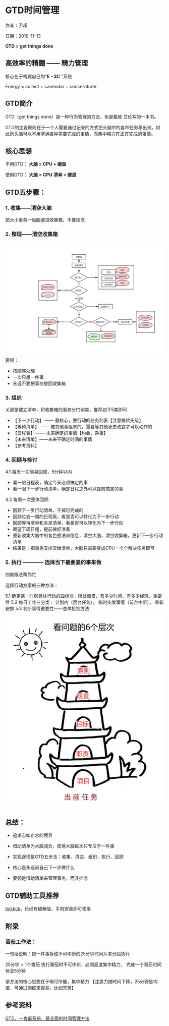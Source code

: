 # GTD时间管理

作者：尹超

日期：2019-11-13

**GTD = get things done**

## 高效率的精髓 —— 精力管理

核心在于构建自己的“**E - 3C** ”系统

Energy = collect + canendar + concerntrate

## GTD简介

GTD（get things done）是一种行为管理的方法，也是戴维·艾伦写的一本书。

GTD的主要原则在于一个人需要通过记录的方式把头脑中的各种任务移出来。如此则头脑可以不用塞满各种需要完成的事情，而集中精力在正在完成的事情。

## 核心思想

不用GTD：
**大脑 = CPU + 硬盘**

使用GTD：
**大脑 = CPU**
**清单 = 硬盘**

## GTD五步骤：

### 1. 收集——清空大脑

把大小事务一股脑塞进收集箱，不要挂念

### 2. 整理——清空收集箱

![任务整理流程图](../imags/任务整理流程图.png)

要领：

- 按顺序处理
- 一次只想一件事
- 永远不要把事务放回收集箱

### 3. 组织

关键是建立清单，将收集箱的事务分门别类，推荐如下5类即可

- 【下一步行动】 —— 最核心，要行动的任务列表【注意排优先级】
- 【等待清单】 —— 被其他事阻塞的，需要等其他状态改变才可以动作的
- 【日程表】 —— 未来确定的事情【约会，杂事】
- 【未来清单】——未来不确定时间的事情
- 【参考资料】

### 4. 回顾与检讨

4.1 每天一次简易回顾，5分钟以内

- 看一眼日程表，确定今天必须搞定的事
- 看一眼下一步行动清单，确定日程之外可以提前搞定的事

4.2 每周一次整体回顾

- 回顾下一步行动清单，干掉已完成的
- 回顾过去一周的日程表，看是否可以转化为下一步行动
- 回顾等待清单和未来清单，看是否可以转化为下一步行动
- 展望下周日程，提前做好准备
- 重新收集大脑中的各色想法和信息，清空大脑，清空收集箱，更新下一步行动清单
- 结果是：把事务安排交给清单，大脑只需要变成CPU一个个解决任务即可

### 5. 执行 ———— 选择当下最要紧的事来做

四象限法帮你忙

选择行动方案的三种方法：

5.1 确定某一时刻具体行动的四标准：所处情景、有多少时间、有多少经理、重要性
5.2 每日工作三分类： 计划内（后台任务）， 临时突发事情（前台中断）， 重新安排 
5.3 判断事情重要性——总体检视方法

![看问题的6层次](../imags/看问题的6层次.png)

## 总结：

- 追求心如止水的境界

- 借助清单为大脑减负，使得大脑每次只专注于一件事
- 实现途径是GTD五步法：收集、清空、组织、执行、回顾
- 核心是永远问自己下一步做什么
- 要领是借助清单来管理事务，而非挂念

## GTD辅助工具推荐

[ticktick](https://ticktick.com/)，已经有破解版，手机安装即可使用

## 附录

### 番茄工作法：

一句话说明：把一件事拆成不可中断的25分钟时间片来分段执行

25分钟 = 1个番茄
执行番茄时不可中断，必须高度集中精力。
完成一个番茄时间休息5分钟

该方法的核心思想在于竭尽所能，集中精力
【注意力随时间下降，25分钟是均值，可通过训练来提高，比如冥想】

## 参考资料

[GTD，一套最系统、最全面的时间管理方法](https://www.jianshu.com/p/cfc85e11028d)